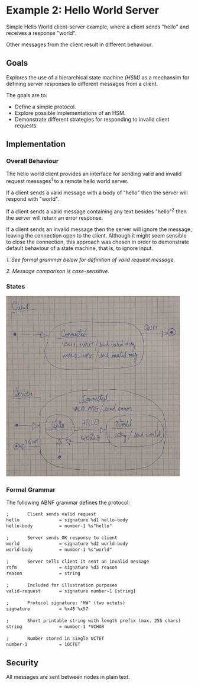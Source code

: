 # Example 2: Hello World Server

Simple Hello World client-server example, where a client sends "hello" and receives a response "world". 

Other messages from the client result in different behaviour.

## Goals

Explores the use of a hierarchical state machine *(HSM)* as a mechansim for defining server responses to different messages from a client.

The goals are to:

+ Define a simple protocol.
+ Explore possible implementations of an HSM.
+ Demonstrate different strategies for responding to invalid client requests.

## Implementation

### Overall Behaviour

The hello world client provides an interface for sending valid and invalid request
messages<sup>1</sup> to a remote hello world server.

If a client sends a valid message with a body of "hello" then the server will 
respond with "world".

If a client sends a valid message containing any text besides "hello"<sup>2</sup> 
then the server will return an error response.

If a client sends an invalid message then the server will ignore the message,
leaving the connection open to the client. Although it might seem sensible to close 
the connection, this approach was chosen in order to demonstrate default behaviour
of a state machine, that is, to ignore input.

*1. See formal grammar below for definition of valid request message.*

*2. Message comparison is case-sensitive.*

### States

![client & server state diagrams](../images/HelloWorldServer-StateDiagrams.png)

### Formal Grammar

The following ABNF grammar defines the protocol:

```abnf
;       Client sends valid request
hello               = signature %d1 hello-body
hello-body          = number-1 %s"hello"

;       Server sends OK response to client
world               = signature %d2 world-body
world-body          = number-1 %s"world"

;       Server tells client it sent an invalid message
rtfm                = signature %d3 reason
reason              = string

;       Included for illustration purposes
valid-request       = signature number-1 [string]

;       Protocol signature: "HW" (two octets)
signature           = %x48 %x57

;       Short printable string with length prefix (max. 255 chars)
string              = number-1 *VCHAR

;       Number stored in single OCTET
number-1            = 1OCTET
```

## Security

All messages are sent between nodes in plain text.


